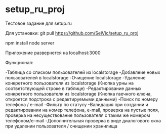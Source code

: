 # setup_ru_proj
Тестовое задание для setup.ru


Для установки:
git pull https://github.com/SelVic/setup_ru_proj

npm install
node server

Приложение развернется на localhost:3000

Функционал:

-Таблица со списком пользователей из localstorage
-Добавлеие новых пользователей в localstorage
-Очищение localstorage
-Удаление конкретного пользователя из localstorage (Кнопка урны на соответствующей строке в таблице)
-Редактирование данных конкретного пользователя из localstorage (Кнопка гаечного ключа, откроется подстрока с редактируемыми данными)
-Поиск по номеру телефона / e-mail
-Фильтр по статусу
-Валидация при создании и редактировании на номер телефона, e-mail, проверка на пустые поля, проверка на несуществование пользователя с таким же номером телефоном/e-mail
-Дополнительная проверка в виде диалогового окна при удалении пользователя / очищении хранилища
